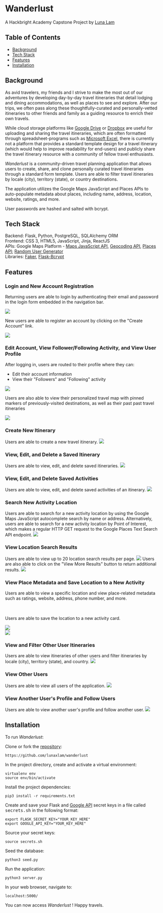 # **Wanderlust**
A Hackbright Academy Capstone Project by [Luna Lam](https://github.com/lunaxlam)

## **Table of Contents**
* [Background](https://github.com/lunaxlam/wanderlust#background)
* [Tech Stack](https://github.com/lunaxlam/wanderlust#tech-stack) 
* [Features](https://github.com/lunaxlam/wanderlust#features)
* [Installation](https://github.com/lunaxlam/wanderlust#installation)


## **Background**
As avid travelers, my friends and I strive to make the most out of our adventures by developing day-by-day travel itineraries that detail lodging and dining accommodations, as well as places to see and explore. After our trips, we often pass along these thoughtfully-curated and personally-vetted itineraries to other friends and family as a guiding resource to enrich their own travels. 

While cloud storage platforms like [Google Drive](https://drive.google.com/) or [Dropbox](https://www.dropbox.com/) are useful for uploading and sharing the travel itineraries, which are often formatted through spreadsheet-programs such as [Microsoft Excel](https://www.microsoft.com/en-us/microsoft-365/excel), there is currently not a platform that provides a standard template design for a travel itinerary (which would help to improve readability for end-users) and publicly share the travel itinerary resource with a community of fellow travel enthusiasts. 

*Wanderlust* is a community-driven travel planning application that allows users to create, share, and clone personally curated travel itineraries through a standard form template. Users are able to filter travel itineraries by locale (city), territory (state), or country destinations.

The application utilizes the Google Maps JavaScript and Places APIs to auto-populate metadata about places, including name, address, location, website, ratings, and more. 

User passwords are hashed and salted with bcrypt.

## **Tech Stack**
Backend: Flask, Python, PostgreSQL, SQLAlchemy ORM<br />
Frontend: CSS 3, HTML5, JavaScript, Jinja, ReactJS<br/> 
APIs: Google Maps Platform - [Maps JavaScript API](https://developers.google.com/maps/documentation/javascript/), [Geocoding API](https://developers.google.com/maps/documentation/geocoding/overview), [Places API](https://developers.google.com/maps/documentation/places/web-service); [Random User Generator](https://randomuser.me/)<br />
Libraries: [Faker](https://faker.readthedocs.io/en/master/), [Flask-Bcrypt](https://flask-bcrypt.readthedocs.io/en/1.0.1/)

## **Features**
### Login and New Account Registration
Returning users are able to login by authenticating their email and password in the login form embedded in the navigation bar.

<img src="/static/images/sitenav/home.gif">

New users are able to register an account by clicking on the "Create Account" link.

<img src="/static/images/sitenav/createaccount.png">

### Edit Account, View Follower/Following Activity, and View User Profile
After logging in, users are routed to their profile where they can:
- Edit their account information
- View their "Followers" and "Following" activity

<img src="/static/images/sitenav/profile.png">

Users are also able to view their personalized travel map with pinned markers of previously-visited destinations, as well as their past  past travel itineraries 

<img src="/static/images/sitenav/usermapitin.png">

### Create New Itinerary
Users are able to create a new travel itinerary.
<img src="/static/images/sitenav/createitinerary.png">

### View, Edit, and Delete a Saved Itinerary
Users are able to view, edit, and delete saved itineraries.
<img src="/static/images/sitenav/itinerary.png">

### View, Edit, and Delete Saved Activities
Users are able to view, edit, and delete saved activities of an itinerary.
<img src="/static/images/sitenav/editactivity.png">

### Search New Activity Location
Users are able to search for a new activity location by using the Google Maps JavaScript autocomplete search by name or address. Alternatively, users are able to search for a new activity location by Point of Interest, which makes a regular HTTP GET request to the Google Places Text Search API endpoint. 
<img src="/static/images/sitenav/addactivity.png">

### View Location Search Results
Users are able to view up to 20 location search results per page. 
<img src="/static/images/sitenav/searchresults.png">
Users are also able to click on the "View More Results" button to return additional results. 
<img src="/static/images/sitenav/viewmore.png">

### View Place Metadata and Save Location to a New Activity
Users are able to view a specific location and view place-related metadata such as ratings, website, address, phone number, and more. 

<br/><br/>
Users are able to save the location to a new activity card.

<img src="/static/images/sitenav/place.png"><br />
<img src="/static/images/sitenav/placereviews.png">

### View and Filter Other User Itineraries
Users are able to view itineraries of other users and filter itineraries by locale (city), territory (state), and country.
<img src="/static/images/sitenav/filter.png">

### View Other Users
Users are able to view all users of the application. 
<img src="/static/images/sitenav/community.png">

### View Another User's Profile and Follow Users
Users are able to view another user's profile and follow another user.
<img src="/static/images/sitenav/anotheruser.png">


## **Installation**
To run *Wanderlust*: <br />

Clone or fork the [repository](https://github.com/lunaxlam/wanderlust):

```
https://github.com/lunaxlam/wanderlust
```

In the project directory, create and activate a virtual environment:
```
virtualenv env
source env/bin/activate
```

Install the project dependencies:
```
pip3 install -r requirements.txt
```

Create and save your Flask and [Google API](https://developers.google.com/maps/get-started) secret keys in a file called <kbd>secrets.sh</kbd> in the following format:
```
export FLASK_SECRET_KEY="YOUR_KEY_HERE"
export GOOGLE_API_KEY="YOUR_KEY_HERE"
```

Source your secret keys:
```
source secrets.sh
```

Seed the database:
```
python3 seed.py
```

Run the application:
```
python3 server.py
```

In your web browser, navigate to:
```
localhost:5000/
```
You can now access *Wanderlust* ! Happy travels.
